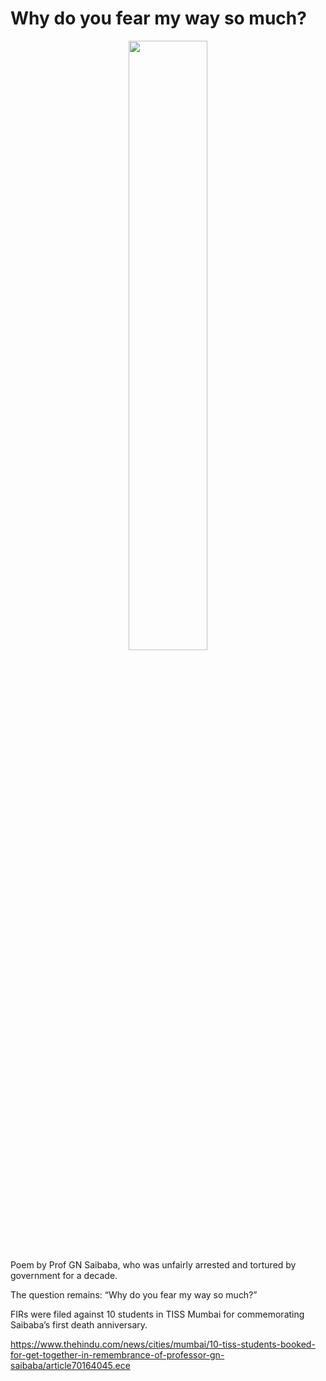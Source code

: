 # Why do you fear my way so much?
<div style="text-align: center"><img src="blogs/gnsaibaba.jpg" width="50%"/></div>
Poem by Prof GN Saibaba, who was unfairly arrested and tortured by government for a decade.

The question remains: “Why do you fear my way so much?” 

FIRs were filed against 10 students in TISS Mumbai for commemorating Saibaba’s first death anniversary.

https://www.thehindu.com/news/cities/mumbai/10-tiss-students-booked-for-get-together-in-remembrance-of-professor-gn-saibaba/article70164045.ece